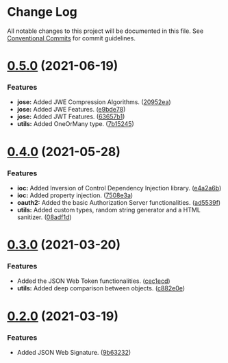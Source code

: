 # Change Log

All notable changes to this project will be documented in this file.
See [Conventional Commits](https://conventionalcommits.org) for commit guidelines.

# [0.5.0](https://github.com/guaranijs/guarani/compare/v0.4.0...v0.5.0) (2021-06-19)


### Features

* **jose:** Added JWE Compression Algorithms. ([20952ea](https://github.com/guaranijs/guarani/commit/20952ea9d3676b2ab9146b6233b83dda9ceb21af))
* **jose:** Added JWE Features. ([e9bde78](https://github.com/guaranijs/guarani/commit/e9bde786b3e4d27580d3f95a6d8c0fe5651b10b7))
* **jose:** Added JWT Features. ([63657b1](https://github.com/guaranijs/guarani/commit/63657b16e32aa5d7863488785a48ed80904cafdc))
* **utils:** Added OneOrMany type. ([7b15245](https://github.com/guaranijs/guarani/commit/7b152454d9925de80763beb655b8830ed216f5d4))





# [0.4.0](https://github.com/guaranijs/guarani/compare/v0.3.0...v0.4.0) (2021-05-28)


### Features

* **ioc:** Added Inversion of Control Dependency Injection library. ([e4a2a6b](https://github.com/guaranijs/guarani/commit/e4a2a6be2861becaf274523677c6b6de39b7cdc7))
* **ioc:** Added property injection. ([7508e3a](https://github.com/guaranijs/guarani/commit/7508e3aba97e2012340b00280298150b9b973246))
* **oauth2:** Added the basic Authorization Server functionalities. ([ad5539f](https://github.com/guaranijs/guarani/commit/ad5539f19e3c2097218fa75a997f37dec1f500f2))
* **utils:** Added custom types, random string generator and a HTML sanitizer. ([08adf1d](https://github.com/guaranijs/guarani/commit/08adf1d47f927f60f9cb9dc2ef208e67a9569396))





# [0.3.0](https://github.com/guaranijs/guarani/compare/v0.2.0...v0.3.0) (2021-03-20)


### Features

* Added the JSON Web Token functionalities. ([cec1ecd](https://github.com/guaranijs/guarani/commit/cec1ecd08e0d4271a5c9a9f2a08c0dac7dc985e7))
* **utils:** Added deep comparison between objects. ([c882e0e](https://github.com/guaranijs/guarani/commit/c882e0e64854d0c56ae37ea69bcf8e895a061d3d))





# [0.2.0](https://github.com/guaranijs/guarani/compare/v0.1.0...v0.2.0) (2021-03-19)


### Features

* Added JSON Web Signature. ([9b63232](https://github.com/guaranijs/guarani/commit/9b63232ff33d558ce27c9136d872cbec9db3fe23))
